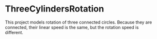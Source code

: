 # ThreeCylindersRotation
This project models rotation of three connected circles. Because they are connected, their linear speed is the same, but the rotation speed is different.
